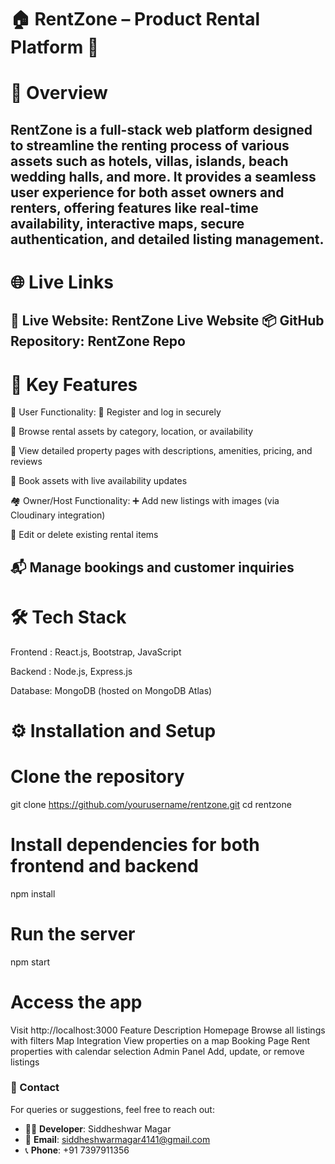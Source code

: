 # 🏠 RentZone – Product Rental Platform 🚀
# 🌟 Overview
RentZone is a full-stack web platform designed to streamline the renting process of various assets such as hotels, villas, islands, beach wedding halls, and more. It provides a seamless user experience for both asset owners and renters, offering features like real-time availability, interactive maps, secure authentication, and detailed listing management.
---
# 🌐 Live Links
🔗 Live Website: RentZone Live Website
📦 GitHub Repository: RentZone Repo
---
# 🎯 Key Features
👤 User Functionality:
🔐 Register and log in securely

📂 Browse rental assets by category, location, or availability

🏡 View detailed property pages with descriptions, amenities, pricing, and reviews

📆 Book assets with live availability updates


🏘️ Owner/Host Functionality:
➕ Add new listings with images (via Cloudinary integration)

📝 Edit or delete existing rental items

📬 Manage bookings and customer inquiries
---
# 🛠️ Tech Stack
Frontend : React.js, Bootstrap, JavaScript

Backend : Node.js, Express.js

Database: MongoDB (hosted on MongoDB Atlas)

# ⚙️ Installation and Setup
# Clone the repository
git clone https://github.com/yourusername/rentzone.git
cd rentzone

# Install dependencies for both frontend and backend
npm install

# Run the server
npm start

# Access the app
Visit http://localhost:3000
Feature	Description
Homepage	Browse all listings with filters
Map Integration	View properties on a map
Booking Page	Rent properties with calendar selection
Admin Panel	Add, update, or remove listings

### 📧 Contact

For queries or suggestions, feel free to reach out:

- 👨‍💻 **Developer**: Siddheshwar Magar  
- 📧 **Email**: siddheshwarmagar4141@gmail.com  
- 📞 **Phone**: +91 7397911356